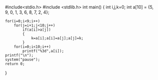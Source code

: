 #include<stdio.h>
#include <stdlib.h>
int main()
{
	int i,j,k=0;
	int a[10] = {5, 9, 0, 1, 3, 6, 8, 7, 2, 4};

	for(i=0;i<9;i++)
		for(j=i+1;j<10;j++)
			if(a[i]>a[j])
			{
				k=a[i];a[i]=a[j];a[j]=k;
			}
		for(i=0;i<10;i++)
			printf("%3d",a[i]);
	printf("\n");
	system("pause");
	return 0;
}
